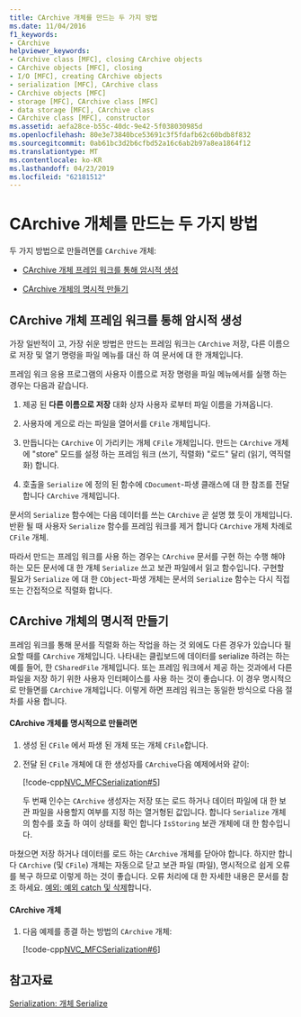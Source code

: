 ```yaml
---
title: CArchive 개체를 만드는 두 가지 방법
ms.date: 11/04/2016
f1_keywords:
- CArchive
helpviewer_keywords:
- CArchive class [MFC], closing CArchive objects
- CArchive objects [MFC], closing
- I/O [MFC], creating CArchive objects
- serialization [MFC], CArchive class
- CArchive objects [MFC]
- storage [MFC], CArchive class [MFC]
- data storage [MFC], CArchive class
- CArchive class [MFC], constructor
ms.assetid: aefa28ce-b55c-40dc-9e42-5f038030985d
ms.openlocfilehash: 80e3e73840bce53691c3f5fdafb62c60bdb8f832
ms.sourcegitcommit: 0ab61bc3d2b6cfbd52a16c6ab2b97a8ea1864f12
ms.translationtype: MT
ms.contentlocale: ko-KR
ms.lasthandoff: 04/23/2019
ms.locfileid: "62181512"
---
```

# <a name="two-ways-to-create-a-carchive-object"></a>CArchive 개체를 만드는 두 가지 방법

두 가지 방법으로 만들려면를 `CArchive` 개체:

- [CArchive 개체 프레임 워크를 통해 암시적 생성](#_core_implicit_creation_of_a_carchive_object_via_the_framework)

- [CArchive 개체의 명시적 만들기](#_core_explicit_creation_of_a_carchive_object)

##  <a name="_core_implicit_creation_of_a_carchive_object_via_the_framework"></a> CArchive 개체 프레임 워크를 통해 암시적 생성

가장 일반적이 고, 가장 쉬운 방법은 만드는 프레임 워크는 `CArchive` 저장, 다른 이름으로 저장 및 열기 명령을 파일 메뉴를 대신 하 여 문서에 대 한 개체입니다.

프레임 워크 응용 프로그램의 사용자 이름으로 저장 명령을 파일 메뉴에서를 실행 하는 경우는 다음과 같습니다.

1. 제공 된 **다른 이름으로 저장** 대화 상자 사용자 로부터 파일 이름을 가져옵니다.

1. 사용자에 게으로 라는 파일을 열어서를 `CFile` 개체입니다.

1. 만듭니다는 `CArchive` 이 가리키는 개체 `CFile` 개체입니다. 만드는 `CArchive` 개체에 "store" 모드를 설정 하는 프레임 워크 (쓰기, 직렬화) "로드" 달리 (읽기, 역직렬화) 합니다.

1. 호출을 `Serialize` 에 정의 된 함수에 `CDocument`-파생 클래스에 대 한 참조를 전달 합니다 `CArchive` 개체입니다.

문서의 `Serialize` 함수에는 다음 데이터를 쓰는 `CArchive` 곧 설명 했 듯이 개체입니다. 반환 될 때 사용자 `Serialize` 함수를 프레임 워크를 제거 합니다 `CArchive` 개체 차례로 `CFile` 개체.

따라서 만드는 프레임 워크를 사용 하는 경우는 `CArchive` 문서를 구현 하는 수행 해야 하는 모든 문서에 대 한 개체 `Serialize` 쓰고 보관 파일에서 읽고 함수입니다. 구현할 필요가 `Serialize` 에 대 한 `CObject`-파생 개체는 문서의 `Serialize` 함수는 다시 직접 또는 간접적으로 직렬화 합니다.

##  <a name="_core_explicit_creation_of_a_carchive_object"></a> CArchive 개체의 명시적 만들기

프레임 워크를 통해 문서를 직렬화 하는 작업을 하는 것 외에도 다른 경우가 있습니다 필요할 때를 `CArchive` 개체입니다. 나타내는 클립보드에 데이터를 serialize 하려는 하는 예를 들어, 한 `CSharedFile` 개체입니다. 또는 프레임 워크에서 제공 하는 것과에서 다른 파일을 저장 하기 위한 사용자 인터페이스를 사용 하는 것이 좋습니다. 이 경우 명시적으로 만들면를 `CArchive` 개체입니다. 이렇게 하면 프레임 워크는 동일한 방식으로 다음 절차를 사용 합니다.

#### <a name="to-explicitly-create-a-carchive-object"></a>CArchive 개체를 명시적으로 만들려면

1. 생성 된 `CFile` 에서 파생 된 개체 또는 개체 `CFile`합니다.

1. 전달 된 `CFile` 개체에 대 한 생성자를 `CArchive`다음 예제에서와 같이:

   [!code-cpp[NVC_MFCSerialization#5](../mfc/codesnippet/cpp/two-ways-to-create-a-carchive-object_1.cpp)]

   두 번째 인수는 `CArchive` 생성자는 저장 또는 로드 하거나 데이터 파일에 대 한 보관 파일을 사용할지 여부를 지정 하는 열거형된 값입니다. 합니다 `Serialize` 개체의 함수를 호출 하 여이 상태를 확인 합니다 `IsStoring` 보관 개체에 대 한 함수입니다.

마쳤으면 저장 하거나 데이터를 로드 하는 `CArchive` 개체를 닫아야 합니다. 하지만 합니다 `CArchive` (및 `CFile`) 개체는 자동으로 닫고 보관 파일 (파일), 명시적으로 쉽게 오류를 복구 하므로 이렇게 하는 것이 좋습니다. 오류 처리에 대 한 자세한 내용은 문서를 참조 하세요. [예외: 예외 catch 및 삭제](../mfc/exceptions-catching-and-deleting-exceptions.md)합니다.

#### <a name="to-close-the-carchive-object"></a>CArchive 개체

1. 다음 예제를 종결 하는 방법의 `CArchive` 개체:

   [!code-cpp[NVC_MFCSerialization#6](../mfc/codesnippet/cpp/two-ways-to-create-a-carchive-object_2.cpp)]

## <a name="see-also"></a>참고자료

[Serialization: 개체 Serialize](../mfc/serialization-serializing-an-object.md)
